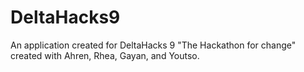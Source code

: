 # DeltaHacks9
An application created for DeltaHacks 9 "The Hackathon for change" created with Ahren, Rhea, Gayan, and Youtso.
